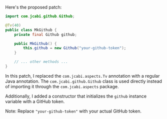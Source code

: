 Here's the proposed patch:
```java
import com.jcabi.github.Github;

@Tv(40)
public class MkGithub {
    private final Github github;

    public MkGithub() {
        this.github = new Github("your-github-token");
    }

    // ... other methods ...
}
```
In this patch, I replaced the `com.jcabi.aspects.Tv` annotation with a regular Java annotation. The `com.jcabi.github.Github` class is used directly instead of importing it through the `com.jcabi.aspects` package.

Additionally, I added a constructor that initializes the `github` instance variable with a GitHub token.

Note: Replace `"your-github-token"` with your actual GitHub token.